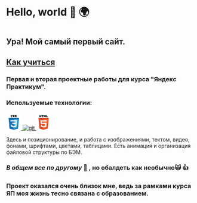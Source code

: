 # Hello, world 👋 🌍<h1>
## Ура! Мой самый первый сайт. <h2>  
## <a href="https://burlake.github.io/how-to-learn-project-/" target="_blank">Как учиться</a>
### Первая и вторая проектные работы для курса "Яндекс Практикум".</h3>
### Используемые технологии:<h3>
<p align="left"> <a href="https://www.w3schools.com/css/" target="_blank" rel="noreferrer"> <img src="https://raw.githubusercontent.com/devicons/devicon/master/icons/css3/css3-original-wordmark.svg" alt="css3" width="40" height="40"/> </a> <a href="https://git-scm.com/" target="_blank" rel="noreferrer"> <img src="https://www.vectorlogo.zone/logos/git-scm/git-scm-icon.svg" alt="git" width="40" height="40"/> </a> <a href="https://www.w3.org/html/" target="_blank" rel="noreferrer"> <img src="https://raw.githubusercontent.com/devicons/devicon/master/icons/html5/html5-original-wordmark.svg" alt="html5" width="40" height="40"/> </a> </p>

Здесь и позиционирование, и работа с изображениями, тектом, видео, фонами, шрифтами, цветами, таблицами. Есть анимация и организация файловой структуры по БЭМ. <h3>

*В общем все по другому* 🤩 , но **обалдеть как необычно**🙀 👍<h3>

<p>Проект оказался очень близок мне, ведь за рамками курса ЯП моя жизнь тесно связана с образованием.</p>